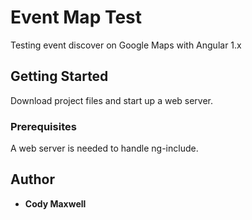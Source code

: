 # Event Map Test

Testing event discover on Google Maps with Angular 1.x

## Getting Started

Download project files and start up a web server.

### Prerequisites

A web server is needed to handle ng-include.

## Author

* **Cody Maxwell** 

